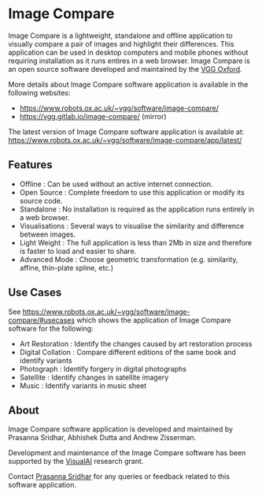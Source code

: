 # Image Compare
Image Compare is a lightweight, standalone and offline application to visually compare a pair of images and highlight their differences. This application can be used in desktop computers and mobile phones without requiring installation as it runs entires in a web browser. Image Compare is an open source software developed and maintained by the [VGG Oxford](https://www.robots.ox.ac.uk/~vgg/). 

More details about Image Compare software application is available in the following websites:
 - https://www.robots.ox.ac.uk/~vgg/software/image-compare/
 - https://vgg.gitlab.io/image-compare/ (mirror)

The latest version of Image Compare software application is available at: https://www.robots.ox.ac.uk/~vgg/software/image-compare/app/latest/

## Features
 - Offline : Can be used without an active internet connection.
 - Open Source : Complete freedom to use this application or modify its source code.
 - Standalone : No installation is required as the application runs entirely in a web browser.
 - Visualisations : Several ways to visualise the similarity and difference between images.
 - Light Weight : The full application is less than 2Mb in size and therefore is faster to load and easier to share.
 - Advanced Mode : Choose geometric transformation (e.g. similarity, affine, thin-plate spline, etc.)

## Use Cases
See https://www.robots.ox.ac.uk/~vgg/software/image-compare/#usecases which shows the application of Image Compare software for the following:
 - Art Restoration : Identify the changes caused by art restoration process
 - Digital Collation : Compare different editions of the same book and identify variants
 - Photograph : Identify forgery in digital photographs
 - Satellite : Identify changes in satellite imagery
 - Music : Identify variants in music sheet

## About
Image Compare software application is developed and maintained by Prasanna Sridhar, Abhishek Dutta and Andrew Zisserman.

Development and maintenance of the Image Compare software has been supported by the [VisualAI](https://gtr.ukri.org/projects?ref=EP%2FT028572%2F1) research grant.

Contact [Prasanna Sridhar](removeme-prasanna@robots.ox.ac.uk) for any queries or feedback related to this software application.
